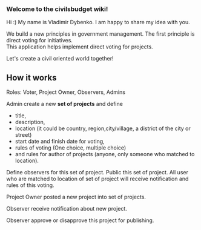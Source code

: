 ### Welcome to the civilsbudget wiki!

Hi :) My name is Vladimir Dybenko.
I am happy to share my idea with you.

We build a new principles in government management. The first principle is direct voting for initiatives.  
This application  helps implement direct voting for projects. 

Let's create a civil oriented world together!

## How it works

Roles: Voter, Project Owner, Observers, Admins

Admin create a new **set of projects** and define

  * title,
  * description,  
  * location (it could be country, region,city/village, a district of the city or street)  
  * start date and finish date for voting,  
  * rules of voting (One choice, multiple choice) 
  * and rules for author of projects (anyone, only someone who matched to location). 

Define observers for this set of project. Public this set of project. All user who are matched to location of set of project will receive notification and rules of this voting.  

Project Owner posted a new project into set of projects.  

Observer receive notification about new project. 

Observer approve or disapprove this project for publishing.